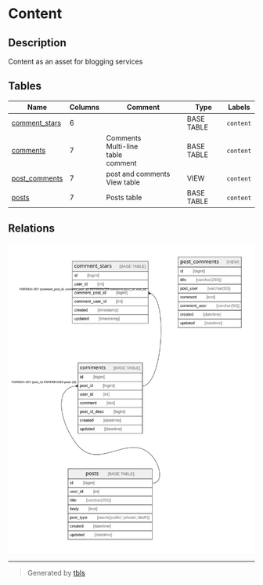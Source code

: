 # Content

## Description

Content as an asset for blogging services

## Tables

| Name | Columns | Comment | Type | Labels |
| ---- | ------- | ------- | ---- | ------ |
| [comment_stars](comment_stars.md) | 6 |  | BASE TABLE | `content` |
| [comments](comments.md) | 7 | Comments<br>Multi-line<br>table<br>comment | BASE TABLE | `content` |
| [post_comments](post_comments.md) | 7 | post and comments View table | VIEW | `content` |
| [posts](posts.md) | 7 | Posts table | BASE TABLE | `content` |

## Relations

![er](viewpoint-0.svg)

---

> Generated by [tbls](https://github.com/k1LoW/tbls)
